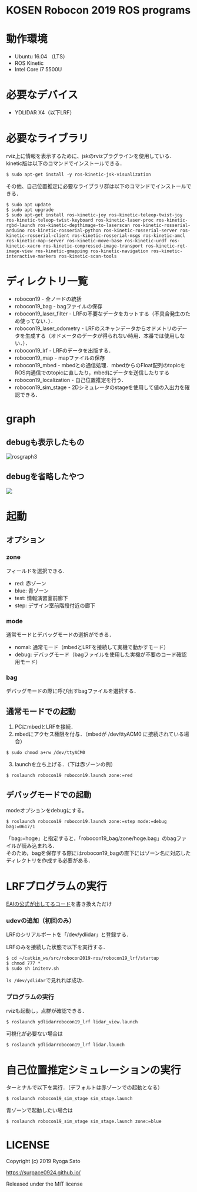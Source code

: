 # KOSEN Robocon 2019 ROS programs

# 動作環境
* Ubuntu 16.04 （LTS）
* ROS Kinetic
* Intel Core i7 5500U

# 必要なデバイス
* YDLIDAR X4（以下LRF）

# 必要なライブラリ
rviz上に情報を表示するために、jskのrvizプラグラインを使用している．
kinetic版は以下のコマンドでインストールできる．
```shell
$ sudo apt-get install -y ros-kinetic-jsk-visualization
```

その他、自己位置推定に必要なライブラリ群は以下のコマンドでインストールできる．
```shell
$ sudo apt update
$ sudo apt upgrade
$ sudo apt-get install ros-kinetic-joy ros-kinetic-teleop-twist-joy ros-kinetic-teleop-twist-keyboard ros-kinetic-laser-proc ros-kinetic-rgbd-launch ros-kinetic-depthimage-to-laserscan ros-kinetic-rosserial-arduino ros-kinetic-rosserial-python ros-kinetic-rosserial-server ros-kinetic-rosserial-client ros-kinetic-rosserial-msgs ros-kinetic-amcl ros-kinetic-map-server ros-kinetic-move-base ros-kinetic-urdf ros-kinetic-xacro ros-kinetic-compressed-image-transport ros-kinetic-rqt-image-view ros-kinetic-gmapping ros-kinetic-navigation ros-kinetic-interactive-markers ros-kinetic-scan-tools
```

# ディレクトリ一覧
* robocon19 - 全ノードの統括
* robocon19_bag - bagファイルの保存
* robocon19_laser_filter - LRFの不要なデータをカットする（不具合発生のため使ってない．）．
* robocon19_laser_odometry - LRFのスキャンデータからオドメトリのデータを生成する（オドメータのデータが得られない時用．本番では使用しない．）．
* robocon19_lrf - LRFのデータを出版する．
* robocon19_map - mapファイルの保存
* robocon19_mbed - mbedとの通信処理．mbedからのFloat配列のtopicをROS内通信でのtopicに直したり，mbedにデータを送信したりする
* robocon19_localization - 自己位置推定を行う．
* robocon19_sim_stage - 2Dシミュレータのstageを使用して値の入出力を確認できる．

# graph
## debugも表示したもの
![rosgraph3](https://user-images.githubusercontent.com/25032035/59808086-a27a8900-9335-11e9-8127-b2b22c563ee4.png)

## debugを省略したやつ
![](https://user-images.githubusercontent.com/25032035/59808016-5e878400-9335-11e9-97d2-a9c35c3bf809.png)



# 起動
## オプション
### zone
フィールドを選択できる.
* red: 赤ゾーン
* blue: 青ゾーン
* test: 情報演習室前廊下
* step: デザイン室前階段付近の廊下

### mode
通常モードとデバッグモードの選択ができる．
* nomal: 通常モード（mbedとLRFを接続して実機で動かすモード）
* debug: デバッグモード（bagファイルを使用した実機が不要のコード確認用モード）

### bag
デバッグモードの際に呼び出すbagファイルを選択する．

## 通常モードでの起動
1. PCにmbedとLRFを接続．
2. mbedにアクセス権限を付与．（mbedが /dev/ttyACM0 に接続されている場合）
```shell
$ sudo chmod a+rw /dev/ttyACM0
```

3. launchを立ち上げる．（下は赤ゾーンの例）
```shell
$ roslaunch robocon19 robocon19.launch zone:=red
```

## デバッグモードでの起動
modeオプションをdebugにする。
```shell
$ roslaunch robocon19 robocon19.launch zone:=step mode:=debug bag:=0617/1
```
「bag:=hoge」と指定すると，「robocon19_bag/zone/hoge.bag」のbagファイルが読み込まれる．<br>
そのため，bagを保存する際にはrobocon19_bagの直下にはゾーン名に対応したディレクトリを作成する必要がある．


# LRFプログラムの実行
[EAIの公式が出してるコード](https://github.com/EAIBOT/ydlidar)を書き換えただけ

### udevの追加（初回のみ）
LRFのシリアルポートを「/dev/ydlidar」と登録する．

LRFのみを接続した状態で以下を実行する．
```shell
$ cd ~/catkin_ws/src/robocon2019-ros/robocon19_lrf/startup
$ chmod 777 *
$ sudo sh initenv.sh
```

`ls /dev/ydlidar`で見れれば成功．

### プログラムの実行
rvizも起動し，点群が確認できる．
```shell
$ roslaunch ydlidarrobocon19_lrf lidar_view.launch
```

可視化が必要ない場合は
```shell
$ roslaunch ydlidarrobocon19_lrf lidar.launch
```


# 自己位置推定シミュレーションの実行
ターミナルで以下を実行．（デフォルトは赤ゾーンでの起動となる）
```shell
$ roslaunch robocon19_sim_stage sim_stage.launch
```

青ゾーンで起動したい場合は
```shell
$ roslaunch robocon19_sim_stage sim_stage.launch zone:=blue
```
# LICENSE
Copyright (c) 2019 Ryoga Sato

https://surpace0924.github.io/

Released under the MIT license

